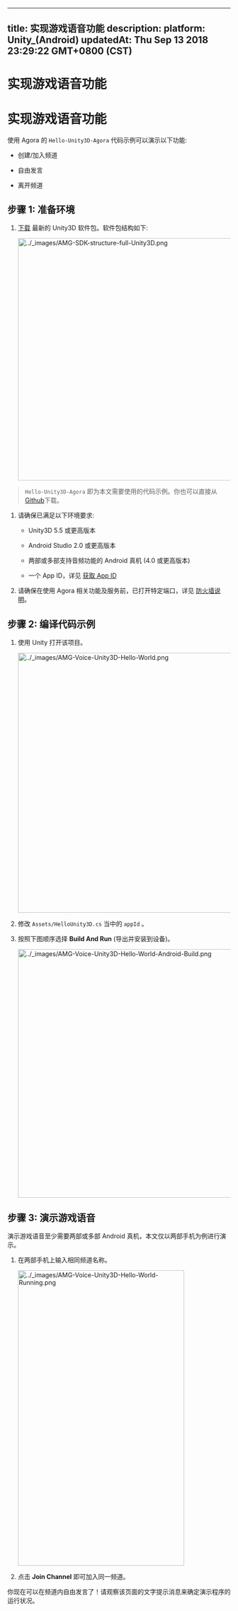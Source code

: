 
---
title: 实现游戏语音功能
description: 
platform: Unity_(Android)
updatedAt: Thu Sep 13 2018 23:29:22 GMT+0800 (CST)
---
# 实现游戏语音功能
# 实现游戏语音功能

使用 Agora 的 `Hello-Unity3D-Agora` 代码示例可以演示以下功能:

-   创建/加入频道

-   自由发言

-   离开频道


## 步骤 1: 准备环境

1.  [下载](https://docs.agora.io/cn/2.2/download) 最新的 Unity3D 软件包。软件包结构如下:

    <img alt="../_images/AMG-SDK-structure-full-Unity3D.png" src="https://web-cdn.agora.io/docs-files/cn/AMG-SDK-structure-full-Unity3D.png" style="width: 518.0px; height: 547.0px;"/>

> `Hello-Unity3D-Agora` 即为本文需要使用的代码示例。你也可以直接从 [Github](https://github.com/AgoraIO/Hello-Unity3D-Agora/)下载。

1.  请确保已满足以下环境要求:

    -   Unity3D 5.5 或更高版本

    -   Android Studio 2.0 或更高版本

    -   两部或多部支持音频功能的 Android 真机 \(4.0 或更高版本\)

    -   一个 App ID，详见 [获取 App ID](../../cn/Agora%20Platform/token.md)

2.  请确保在使用 Agora 相关功能及服务前，已打开特定端口，详见 [防火墙说明](../../cn/Agora%20Platform/firewall.md)。


## 步骤 2: 编译代码示例

1.  使用 Unity 打开该项目。

    <img alt="../_images/AMG-Voice-Unity3D-Hello-World.png" src="https://web-cdn.agora.io/docs-files/cn/AMG-Voice-Unity3D-Hello-World.png" style="width: 848.7px; height: 586.8px;"/>

2.  修改 `Assets/HelloUnity3D.cs` 当中的 `appId` 。

3.  按照下图顺序选择 **Build And Run** \(导出并安装到设备\)。

    <img alt="../_images/AMG-Voice-Unity3D-Hello-World-Android-Build.png" src="https://web-cdn.agora.io/docs-files/cn/AMG-Voice-Unity3D-Hello-World-Android-Build.png" style="width: 842.8px; height: 560.7px;"/>

## 步骤 3: 演示游戏语音

演示游戏语音至少需要两部或多部 Android 真机，本文仅以两部手机为例进行演示。

1.  在两部手机上输入相同频道名称。

    <img alt="../_images/AMG-Voice-Unity3D-Hello-World-Running.png" src="https://web-cdn.agora.io/docs-files/cn/AMG-Voice-Unity3D-Hello-World-Running.png" style="width: 375.0px; height: 667.0px;"/>


2.  点击 **Join Channel** 即可加入同一频道。


你现在可以在频道内自由发言了！请观察该页面的文字提示消息来确定演示程序的运行状况。


